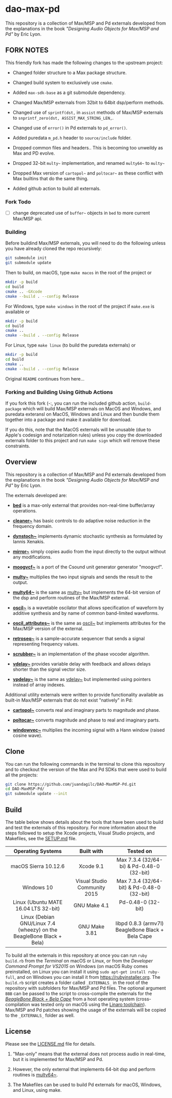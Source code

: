 # dao-max-pd

This repository is a collection of Max/MSP and Pd externals developed from the explanations in the book *"Designing Audio Objects for Max/MSP and Pd"* by Eric Lyon.

## FORK NOTES

This friendly fork has made the following changes to the upstream project:

- Changed folder structure to a Max package structure.

- Changed build system to exclusively use `cmake`.

- Added `max-sdk-base` as a git submodule dependency.

- Changed Max/MSP externals from 32bit to 64bit dsp/perform methods.

- Changed use of `sprintf(dst,` in `assist` methods of Max/MSP externals to `snprintf_zero(dst, ASSIST_MAX_STRING_LEN,`.

- Changed use of `error()` in Pd externals to `pd_error()`.

- Added puredata `m_pd.h` header to `source/include` folder.

- Dropped common files and headers.. This is becoming too unweildy as Max and PD evolve.

- Dropped 32-bit `multy~` implementation, and renamed `multy64~` to `multy~`

- Dropped Max version of `cartopol~` and `poltocar~` as these conflict with Max builtins that do the same thing.

- Added github action to build all externals.

### Fork Todo

- [ ] change deprecated use of `buffer~` objects in `bed` to more current Max/MSP api.



### Building

Before buildind Max/MSP externals, you will need to do the following unless you have already cloned the repo recursively:

```sh
git submodule init
git submodule update
```

Then to build, on macOS, type `make macos` in the root of the project or

```sh
mkdir -p build
cd build
cmake .. -GXcode
cmake --build . --config Release
```

For Windows, type `make windows` in the root of the project if `make.exe` is available or

```sh
mkdir -p build
cd build
cmake ..
cmake --build . --config Release
```

For Linux, type `make linux` (to build the puredata externals) or

```sh
mkdir -p build
cd build
cmake ..
cmake --build . --config Release
```

Original `README` continues from here...

### Forking and Building Using Github Actions

If you fork this fork (-:, you can run the included github action, `build-package` which will build Max/MSP externals on MacOS and Windows, and puredata exteransl on MacOS, Windows and Linux and then bundle them together into a package and make it available for download.

If you do this, note that the MacOS externals will be unusable (due to Apple's codesign and notarization rules) unless you copy the downloaded externals folder to this project and run `make sign` which will remove these constraints.

## Overview

This repository is a collection of Max/MSP and Pd externals developed from the explanations in the book *"Designing Audio Objects for Max/MSP and Pd"* by Eric Lyon.  

The externals developed are:

- [**bed**](bed) is a max-only external that provides non-real-time buffer/array operations.

- [**cleaner~**](cleaner~) has basic controls to do adaptive noise reduction in the frequency domain.  

- [**dynstoch~**](dynstoch~) implements dynamic stochastic synthesis as formulated by Iannis Xenakis.  

- [**mirror~**](mirror~) simply copies audio from the input directly to the output without any modifications.  

- [**moogvcf~**](moogvcf~) is a port of the Csound unit generator generator "moogvcf".  

- [**multy~**](multy~) multiplies the two input signals and sends the result to the output.  

- [**multy64~**](multy64~) is the same as [multy~](multy~) but implements the 64-bit version of the dsp and perform routines of the Max/MSP external.  

- [**oscil~**](oscil~) is a wavetable oscilator that allows specification of waveform by additive synthesis and by name of common band-limited waveforms.  

- [**oscil_attributes~**](oscil_attributes~) is the same as [oscil~](oscil~) but implements attributes for the Max/MSP version of the external.  

- [**retroseq~**](retroseq~) is a sample-accurate sequencer that sends a signal representing frequency values.  

- [**scrubber~**](scrubber~) is an implementation of the phase vocoder algorithm.  

- [**vdelay~**](vdelay~) provides variable delay with feedback and allows delays shorter than the signal vector size.  

- [**vpdelay~**](vpdelay~) is the same as [vdelay~](vdelay~) but implemented using pointers instead of array indexes.  

Additional utility externals were written to provide functionality available as built-in Max/MSP externals that do not exist "natively" in Pd:  

- [**cartopol~**](cartopol~) converts real and imaginary parts to magnitude and phase.  

- [**poltocar~**](poltocar~) converts magnitude and phase to real and imaginary parts.  

- [**windowvec~**](windowvec~) multiplies the incoming signal with a Hann window (raised cosine wave).  

## Clone

You can run the following commands in the terminal to clone this repository and to checkout the version of the Max and Pd SDKs that were used to build all the projects:

```sh
git clone https://github.com/juandagilc/DAO-MaxMSP-Pd.git
cd DAO-MaxMSP-Pd/
git submodule update --init
```

## Build

The table below shows details about the tools that have been used to build and test the externals of this repository. For more information about the steps followed to setup the Xcode projects, Visual Studio projects, and Makefiles, see the [SETUP.md](SETUP.md) file.  

| Operating Systems                                                    | Built with                   | Tested on                                              |
|:--------------------------------------------------------------------:|:----------------------------:|:------------------------------------------------------:|
| macOS Sierra 10.12.6                                                 | Xcode 9.1                    | Max 7.3.4 (32/64-bi) & Pd-0.48-0 (32-bit) |
| Windows 10                                                           | Visual Studio Community 2015 | Max 7.3.4 (32/64-bit) & Pd-0.48-0 (32-bit) |
| Linux (Ubuntu MATE 16.04 LTS 32-bit)                                 | GNU Make 4.1    | Pd-0.48-0 (32-bit)                                     |
| Linux (Debian GNU/Linux 7.4 (wheezy) on the BeagleBone Black + Bela) | GNU Make 3.81    | libpd 0.8.3 (armv7l) BeagleBone Black + Bela Cape      |

To build all the externals in this repository at once you can run ``ruby build.rb`` from the *Terminal* on macOS or Linux, or from the *Developer Command Prompt for VS2015* on Windows (on macOS Ruby comes preinstalled, on Linux you can install it using ``sudo apt-get install ruby-full``, and on Windows you can install it from <https://rubyinstaller.org>. The ``build.rb`` script creates a folder called ``_EXTERNALS_`` in the root of the repository with subfolders for Max/MSP and Pd files. The optional argument ``BBB`` can be passed to the script to cross-compile the externals for the [*BeagleBone Black + Bela Cape*](http://bela.io) from a host operating system (cross-compilation was tested only on macOS using the [Linaro toolchain](https://github.com/BelaPlatform/Bela/wiki/Compiling-Bela-projects-in-Eclipse)). Max/MSP and Pd patches showing the usage of the externals will be copied to the ``_EXTERNALS_`` folder as well.

## License

Please see the [LICENSE.md](LICENSE.md) file for details.

1. "Max-only" means that the external does not process audio in real-time, but it is implemented for Max/MSP and Pd.

2. However, the only external that implements 64-bit dsp and perform routines is [multy64~](multy64~).

3. The Makefiles can be used to build Pd externals for macOS, Windows, and Linux, using make.
